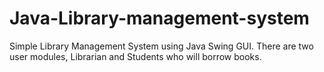 # Java-Library-management-system
Simple Library Management System using Java Swing GUI. There are two user modules, Librarian and Students who will borrow books.
